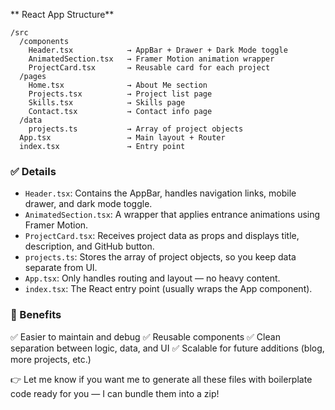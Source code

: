 ** React App Structure**

```
/src
  /components
    Header.tsx            → AppBar + Drawer + Dark Mode toggle
    AnimatedSection.tsx   → Framer Motion animation wrapper
    ProjectCard.tsx       → Reusable card for each project
  /pages
    Home.tsx              → About Me section
    Projects.tsx          → Project list page
    Skills.tsx            → Skills page
    Contact.tsx           → Contact info page
  /data
    projects.ts           → Array of project objects
  App.tsx                 → Main layout + Router
  index.tsx               → Entry point
```

### ✅ Details
- `Header.tsx`: Contains the AppBar, handles navigation links, mobile drawer, and dark mode toggle.
- `AnimatedSection.tsx`: A wrapper that applies entrance animations using Framer Motion.
- `ProjectCard.tsx`: Receives project data as props and displays title, description, and GitHub button.
- `projects.ts`: Stores the array of project objects, so you keep data separate from UI.
- `App.tsx`: Only handles routing and layout — no heavy content.
- `index.tsx`: The React entry point (usually wraps the App component).

### 🌟 Benefits
✅ Easier to maintain and debug
✅ Reusable components
✅ Clean separation between logic, data, and UI
✅ Scalable for future additions (blog, more projects, etc.)

👉 Let me know if you want me to generate all these files with boilerplate code ready for you — I can bundle them into a zip!

